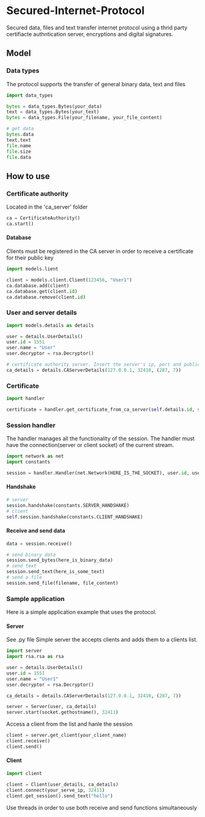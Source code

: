 # Secured-Internet-Protocol
Secured data, files and text transfer internet protocol using a thrid party certifiacte authntication server, encryptions and digital signatures.

## Model

### Data types
The protocol supports the transfer of general binary data, text and files
```Python
import data_types

bytes = data_types.Bytes(your_data)
text = data_types.Bytes(your_text)
bytes = data_types.File(your_filename, your_file_content)

# get data
bytes.data
text.text
file.name
file.size
file.data
```
## How to use
### Certificate authority
Located in the 'ca_server' folder
```Python
ca = CertificateAuthority()
ca.start()
```
#### Database
Clients must be registered in the CA server in order to receive a certificate for their public key
```Python
import models.lient

client = models.client.Client(123456, "User1")
ca.database.add(client)
ca.database.get(client.id)
ca.database.remove(client.id)
```
### User and server details
```Python
import models.details as details

user = details.UserDetails()
user.id = 1551
user.name = "User"
user.decryptor = rsa.Decryptor()

# certificate authority server. Insert the server's ip, port and public key
ca_details = details.CAServerDetails(127.0.0.1, 32410, (287, 7))
```
### Certificate
```Python
import handler

certificate = handler.get_certificate_from_ca_server(self.details.id, self.details.name, self.ca_server_details, self.details.decryptor)
````
### Session handler
The handler manages all the functionality of the session. The handler must have the connection(server or client socket) of the current stream.
```Python
import network as net
import constants

session = handler.Handler(net.Network(HERE_IS_THE_SOCKET), user.id, user.name, ca_details, user.decryptor)
```
#### Handshake
```Python
# server
session.handshake(constants.SERVER_HANDSHAKE)
# client
self.session.handshake(constants.CLIENT_HANDSHAKE)
````

#### Receive and send data
```Python
data = session.receive()
```
```Python
# send binary data
session.send_bytes(here_is_binary_data)
# send text
session.send_text(here_is_some_text)
# send a file
session.send_file(filename, file_content)
```
### Sample application
Here is a simple application example that uses the protocol.
#### Server
See .py file
Simple server the accepts clients and adds them to a clients list.
```Python
import server
import rsa.rsa as rsa

user = details.UserDetails()
user.id = 1551
user.name = "User1"
user.decryptor = rsa.Decryptor()

ca_details = details.CAServerDetails(127.0.0.1, 32410, (287, 7))

server = Server(user, ca_details)
server.start(socket.gethostname(), 32411)
```
Access a client from the list and hanle the session
```Python
client = server.get_client(your_client_name)
client.receive()
client.send()
```
#### Client
```Python
import client

client = Client(user_details, ca_details)
client.connect(your_serve_ip, 32411)
client.get_session().send_text("hello")
```
Use threads in order to use both receive and send functions simultaneously

